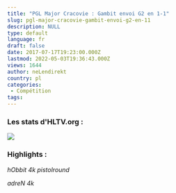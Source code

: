 ```yaml
---
title: "PGL Major Cracovie : Gambit envoi G2 en 1-1"
slug: pgl-major-cracovie-gambit-envoi-g2-en-11
description: NULL
type: default
language: fr
draft: false
date: 2017-07-17T19:23:00.000Z
lastmod: 2022-05-03T19:36:43.000Z
views: 1644
author: neLendirekt
country: pl
categories:
 - Compétition
tags:
---
```

### Les stats d'HLTV.org :

_![](/storage/images/596d0e82de494gmbpng.png)_

### Highlights :

_hObbit 4k pistolround_   

_adreN 4k_   

